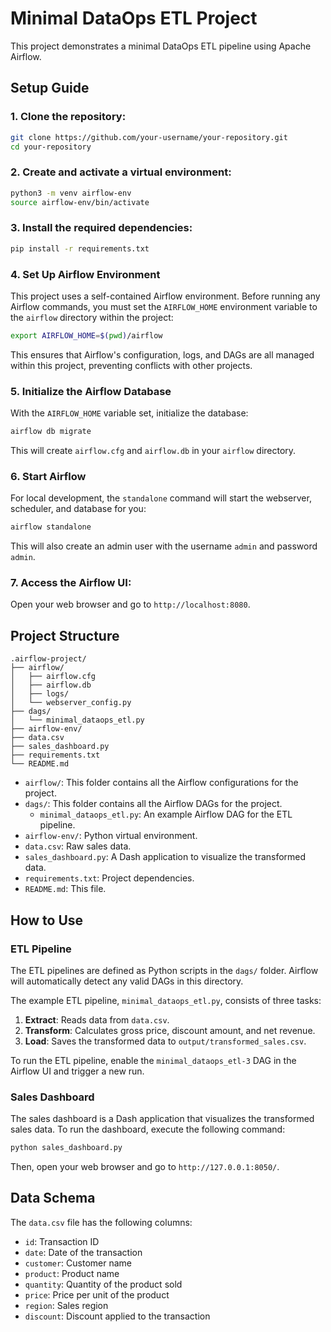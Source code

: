 # Minimal DataOps ETL Project

This project demonstrates a minimal DataOps ETL pipeline using Apache Airflow.

## Setup Guide

### 1. Clone the repository:

```bash
git clone https://github.com/your-username/your-repository.git
cd your-repository
```

### 2. Create and activate a virtual environment:

```bash
python3 -m venv airflow-env
source airflow-env/bin/activate
```

### 3. Install the required dependencies:

```bash
pip install -r requirements.txt
```

### 4. Set Up Airflow Environment

This project uses a self-contained Airflow environment. Before running any Airflow commands, you must set the `AIRFLOW_HOME` environment variable to the `airflow` directory within the project:

```bash
export AIRFLOW_HOME=$(pwd)/airflow
```

This ensures that Airflow's configuration, logs, and DAGs are all managed within this project, preventing conflicts with other projects.

### 5. Initialize the Airflow Database

With the `AIRFLOW_HOME` variable set, initialize the database:

```bash
airflow db migrate
```

This will create `airflow.cfg` and `airflow.db` in your `airflow` directory.

### 6. Start Airflow

For local development, the `standalone` command will start the webserver, scheduler, and database for you:

```bash
airflow standalone
```
This will also create an admin user with the username `admin` and password `admin`.

### 7. Access the Airflow UI:

Open your web browser and go to `http://localhost:8080`.

## Project Structure

```
.airflow-project/
├── airflow/
│   ├── airflow.cfg
│   ├── airflow.db
│   ├── logs/
│   └── webserver_config.py
├── dags/
│   └── minimal_dataops_etl.py
├── airflow-env/
├── data.csv
├── sales_dashboard.py
├── requirements.txt
└── README.md
```

- `airflow/`: This folder contains all the Airflow configurations for the project.
- `dags/`: This folder contains all the Airflow DAGs for the project.
  - `minimal_dataops_etl.py`: An example Airflow DAG for the ETL pipeline.
- `airflow-env/`: Python virtual environment.
- `data.csv`: Raw sales data.
- `sales_dashboard.py`: A Dash application to visualize the transformed data.
- `requirements.txt`: Project dependencies.
- `README.md`: This file.

## How to Use

### ETL Pipeline

The ETL pipelines are defined as Python scripts in the `dags/` folder. Airflow will automatically detect any valid DAGs in this directory.

The example ETL pipeline, `minimal_dataops_etl.py`, consists of three tasks:

1.  **Extract**: Reads data from `data.csv`.
2.  **Transform**: Calculates gross price, discount amount, and net revenue.
3.  **Load**: Saves the transformed data to `output/transformed_sales.csv`.

To run the ETL pipeline, enable the `minimal_dataops_etl-3` DAG in the Airflow UI and trigger a new run.

### Sales Dashboard

The sales dashboard is a Dash application that visualizes the transformed sales data. To run the dashboard, execute the following command:

```bash
python sales_dashboard.py
```

Then, open your web browser and go to `http://127.0.0.1:8050/`.

## Data Schema

The `data.csv` file has the following columns:

- `id`: Transaction ID
- `date`: Date of the transaction
- `customer`: Customer name
- `product`: Product name
- `quantity`: Quantity of the product sold
- `price`: Price per unit of the product
- `region`: Sales region
- `discount`: Discount applied to the transaction



